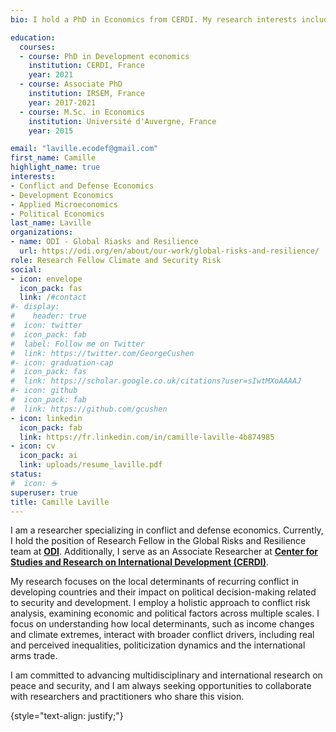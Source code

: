 ```yaml
---
bio: I hold a PhD in Economics from CERDI. My research interests include conflict economics, defense economics and development economics.

education:
  courses:
  - course: PhD in Development economics
    institution: CERDI, France
    year: 2021
  - course: Associate PhD
    institution: IRSEM, France
    year: 2017-2021
  - course: M.Sc. in Economics
    institution: Université d'Auvergne, France
    year: 2015

email: "laville.ecodef@gmail.com"
first_name: Camille
highlight_name: true
interests:
- Conflict and Defense Economics
- Development Economics
- Applied Microeconomics
- Political Economics
last_name: Laville
organizations:
- name: ODI - Global Riasks and Resilience
  url: https://odi.org/en/about/our-work/global-risks-and-resilience/
role: Research Fellow Climate and Security Risk
social:
- icon: envelope
  icon_pack: fas
  link: /#contact
#- display:
#    header: true
#  icon: twitter
#  icon_pack: fab
#  label: Follow me on Twitter
#  link: https://twitter.com/GeorgeCushen
#- icon: graduation-cap
#  icon_pack: fas
#  link: https://scholar.google.co.uk/citations?user=sIwtMXoAAAAJ
#- icon: github
#  icon_pack: fab
#  link: https://github.com/gcushen
- icon: linkedin
  icon_pack: fab
  link: https://fr.linkedin.com/in/camille-laville-4b874985
- icon: cv
  icon_pack: ai
  link: uploads/resume_laville.pdf
status:
#  icon: ☕️
superuser: true
title: Camille Laville
---
```


I am a researcher specializing in conflict and defense economics. Currently, I hold the position of Research Fellow in the Global Risks and Resilience team at [**ODI**](https://odi.org/en/about/our-work/global-risks-and-resilience/). Additionally, I serve as an Associate Researcher at [**Center for Studies and Research on International Development (CERDI)**](https://cerdi.uca.fr/). 

My research focuses on the local determinants of recurring conflict in developing countries and their impact on political decision-making related to security and development. I employ a holistic approach to conflict risk analysis, examining economic and political factors across multiple scales. I focus on understanding how local determinants, such as income changes and climate extremes, interact with broader conflict drivers, including real and perceived inequalities, politicization dynamics and the international arms trade. 

I am committed to advancing multidisciplinary and international research on peace and security, and I am always seeking opportunities to collaborate with researchers and practitioners who share this vision.

{style="text-align: justify;"}
